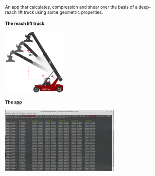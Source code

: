 An app that calculates, compression and shear over the basis of a deep-reach lift truck using some geometric properties.

#### The reach lift truck
<img src="https://github.com/dferrazc/IPRJ/blob/master/Mod.%20Comp./def1.jpg?raw=true" height=200px></img>

#### The app
<img src="https://github.com/dferrazc/IPRJ/blob/master/Mod.%20Comp./s2.png?raw=true" height=200px></img>
